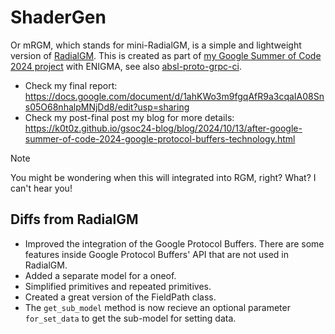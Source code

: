 # ShaderGen

Or mRGM, which stands for mini-RadialGM, is a simple and lightweight version of [RadialGM](https://github.com/enigma-dev/RadialGM). This is created as part of [my Google Summer of Code 2024 project](https://summerofcode.withgoogle.com/archive/2024/projects/wYTZuQbA) with ENIGMA, see also [absl-proto-grpc-ci](https://github.com/k0T0z/absl-proto-grpc-ci).

- Check my final report: https://docs.google.com/document/d/1ahKWo3m9fgqAfR9a3cqaIA08Sns05O68nhalpMNjDd8/edit?usp=sharing
- Check my post-final post my blog for more details: https://k0t0z.github.io/gsoc24-blog/blog/2024/10/13/after-google-summer-of-code-2024-google-protocol-buffers-technology.html

> [!NOTE]  
> You might be wondering when this will integrated into RGM, right? What? I can't hear you!

## Diffs from RadialGM

- Improved the integration of the Google Protocol Buffers. There are some features inside Google Protocol Buffers' API that are not used in RadialGM.
- Added a separate model for a oneof.
- Simplified primitives and repeated primitives.
- Created a great version of the FieldPath class.
- The `get_sub_model` method is now recieve an optional parameter `for_set_data` to get the sub-model for setting data.
